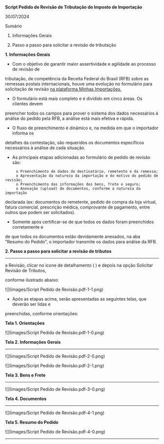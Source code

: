 **Script Pedido de Revisão de Tributação do Imposto de Importação**

30/07/2024

Sumário

1. Informações Gerais

2. Passo a passo para solicitar a revisão de tributação

**1. Informações Gerais**

-  Com o objetivo de garantir maior assertividade e agilidade ao processo de revisão de

tributação, de competência da Receita Federal do Brasil (RFB) sobre as remessas
postais internacionais, houve uma evolução no formulário para solicitação de revisão
[na plataforma Minhas Importações.](https://cas.correios.com.br/login?service=https%3A%2F%2Fapps.correios.com.br%2Fportalimportador%2Fpages%2FpesquisarRemessaImportador%2FpesquisarRemessaImportador.jsf)

-  O formulário está mais completo e é dividido em cinco áreas. Os clientes devem

preencher todos os campos para prover o sistema dos dados necessários à análise do
pedido pela RFB, a análise está mais efetiva e rápida.

-  O fluxo de preenchimento é dinâmico e, na medida em que o importador informa os

detalhes da contestação, são requeridos os documentos específicos necessários à
análise de cada situação.

-  As principais etapas adicionadas ao formulário de pedido de revisão são:
```
     o Preenchimento de dados do destinatário, remetente e da remessa;
     o Apresentação da natureza da importação e do motivo do pedido de revisão;
     o Preenchimento das informações dos bens, frete e seguro;
     o Anexação (upload) de documentos, conforme a natureza da importação

```
declarada (ex: documentos do remetente, pedido de compra da loja virtual, fatura
comercial, prescrição médica, comprovante de pagamento, entre outros que
podem ser solicitados).

-  Somente após certificar-se de que todos os dados foram preenchidos corretamente e

de que todos os documentos estão devidamente anexados, na aba "Resumo do
Pedido", o importador transmite os dados para análise da RFB.

**2. Passo a passo para solicitar a revisão de tributos**


-----

a Revisão, clicar no ícone de detalhamento ( ) e depois na opção Solicitar Revisão de Tributos,

conforme ilustrado abaixo:

![](images/Script Pedido de Revisão.pdf-1-1.png)

-  Após as etapas acima, serão apresentadas as seguintes telas, que deverão ser lidas e

preenchidas, conforme orientações:

**Tela 1. Orientações**

![](images/Script Pedido de Revisão.pdf-1-0.png)

**Tela 2. Informações Gerais**


-----

![](images/Script Pedido de Revisão.pdf-2-0.png)

![](images/Script Pedido de Revisão.pdf-2-1.png)

**Tela 3. Bens e Frete**


-----

![](images/Script Pedido de Revisão.pdf-3-0.png)

**Tela 4. Documentos**


-----

![](images/Script Pedido de Revisão.pdf-4-1.png)

**Tela 5. Resumo do Pedido**


![](images/Script Pedido de Revisão.pdf-4-0.png)

-----


